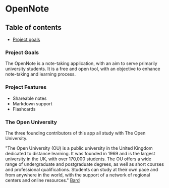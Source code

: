 # OpenNote

## Table of contents
- [Project goals](#project-goals)

### Project Goals

The OpenNote is a note-taking application, with an aim to serve primarily university students. 
It is a free and open tool, with an objective to enhance note-taking and learning process.

### Project Features
- Shareable notes
- Markdown support
- Flashcards

### The Open University
The three founding contributors of this app all study with The Open University.

"The Open University (OU) is a public university in the United Kingdom dedicated to distance learning. 
It was founded in 1969 and is the largest university in the UK, with over 170,000 students. The OU offers a wide range 
of undergraduate and postgraduate degrees, as well as short courses and professional qualifications. 
Students can study at their own pace and from anywhere in the world, with the support of a network of regional centers 
and online resources." [Bard][1]

[1]: https://g.co/bard/share/05329cf739e6 "Bard, a large language model created by Google AI."